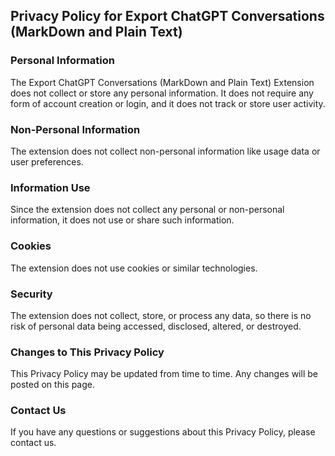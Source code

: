 ## Privacy Policy for Export ChatGPT Conversations (MarkDown and Plain Text)

### Personal Information

The Export ChatGPT Conversations (MarkDown and Plain Text) Extension does not collect or store any personal information. It does not require any form of account creation or login, and it does not track or store user activity.

### Non-Personal Information

The extension does not collect non-personal information like usage data or user preferences.

### Information Use

Since the extension does not collect any personal or non-personal information, it does not use or share such information.

### Cookies

The extension does not use cookies or similar technologies.

### Security

The extension does not collect, store, or process any data, so there is no risk of personal data being accessed, disclosed, altered, or destroyed.

### Changes to This Privacy Policy

This Privacy Policy may be updated from time to time. Any changes will be posted on this page.

### Contact Us

If you have any questions or suggestions about this Privacy Policy, please contact us.
